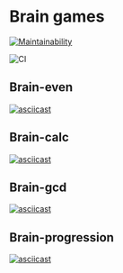 # Brain games
[![Maintainability](https://api.codeclimate.com/v1/badges/72440d520d56bc769287/maintainability)](https://codeclimate.com/github/ursula95/frontend-project-lvl1/maintainability)

![CI](https://github.com/ursula95/frontend-project-lvl1/workflows/CI/badge.svg)

## Brain-even
[![asciicast](https://asciinema.org/a/395402.svg)](https://asciinema.org/a/395402)

## Brain-calc
[![asciicast](https://asciinema.org/a/1t7Hkr48237UJfV7KiwnTminc.svg)](https://asciinema.org/a/1t7Hkr48237UJfV7KiwnTminc)

## Brain-gcd
[![asciicast](https://asciinema.org/a/FyiS55n9eo7hdrYU02c4V8gOz.svg)](https://asciinema.org/a/FyiS55n9eo7hdrYU02c4V8gOz)

## Brain-progression
[![asciicast](https://asciinema.org/a/Z5FrKFV57O1Ndbypn9vleTJsV.svg)](https://asciinema.org/a/Z5FrKFV57O1Ndbypn9vleTJsV)
